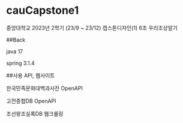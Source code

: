 # cauCapstone1

중앙대학교 2023년 2학기 (23/9 ~ 23/12) 캡스톤디자인(1) 6조 우리조상알기

##Back

java 17

spring 3.1.4

##사용 API, 웹사이트

한국민족문화대백과사전 OpenAPI

고전종합DB OpenAPI

조선왕조실록DB 웹크롤링

